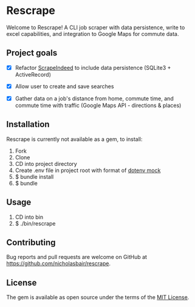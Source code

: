 # Rescrape

Welcome to Rescrape!  A CLI job scraper with data persistence, write to excel capabilities, and integration to Google Maps for commute data.


## Project goals
- [x] Refactor [ScrapeIndeed](https://github.com/nicholasbair/scrape_indeed) to include data persistence (SQLite3 + ActiveRecord)
- [x] Allow user to create and save searches
- [x] Gather data on a job's distance from home, commute time, and commute time with traffic (Google Maps API - directions & places)


## Installation

Rescrape is currently not available as a gem, to install:

1. Fork
2. Clone
3. CD into project directory
4. Create .env file in project root with format of [dotenv mock](dotenv_mock.txt)
4. $ bundle install
5. $ bundle


## Usage

1. CD into bin
2. $ ./bin/rescrape


## Contributing

Bug reports and pull requests are welcome on GitHub at https://github.com/nicholasbair/rescrape.


## License

The gem is available as open source under the terms of the [MIT License](http://opensource.org/licenses/MIT).
